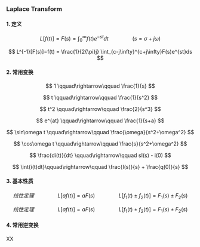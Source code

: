 ### Laplace Transform

#### 1. 定义

$$
L[f(t)] = F(s) = \int_{0}^{\infty}f(t)e^{-st}dt
\qquad \qquad (s=\sigma + j\omega)
$$

$$
L^{-1}[F(s)]=f(t) = \frac{1}{2{\pi}j} \int_{c-j\infty}^{c+j\infty}F(s)e^{st}ds 
$$

#### 2. 常用变换


$$
1  \qquad\rightarrow\qquad    \frac{1}{s}
$$

$$
t    \qquad\rightarrow\qquad    \frac{1}{s^2}
$$

$$
t^2    \qquad\rightarrow\qquad    \frac{2}{s^3}
$$

$$
e^{at}    \qquad\rightarrow\qquad    \frac{1}{s+a}
$$

$$
\sin\omega t    \qquad\rightarrow\qquad    \frac{\omega}{s^2+\omega^2}
$$

$$
\cos\omega t \qquad\rightarrow\qquad \frac{s}{s^2+\omega^2}
$$


$$
\frac{di(t)}{dt}
 \qquad\rightarrow\qquad sI(s) - i(0)
$$

$$
\int{i(t)dt}\qquad\rightarrow\qquad \frac{I(s)}{s} + \frac{q(0)}{s} 
$$

#### 3. 基本性质

$$
线性定理\qquad\qquad
L[af(t)]=aF(s)\qquad\qquad
L[f_1(t)±f_2(t)]=F_1(s)±F_2(s)
$$


$$
线性定理\qquad\qquad
L[af(t)]=aF(s)\qquad\qquad
L[f_1(t)±f_2(t)]=F_1(s)±F_2(s)
$$



#### 4. 常用逆变换





XX




